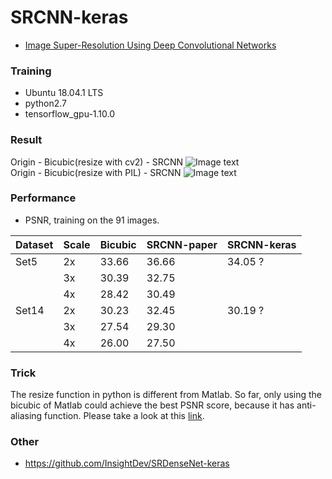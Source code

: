 # SRCNN-keras

* [Image Super-Resolution Using Deep Convolutional Networks](https://arxiv.org/abs/1501.00092)


### Training

* Ubuntu 18.04.1 LTS
* python2.7
* tensorflow_gpu-1.10.0


### Result

Origin - Bicubic(resize with cv2) - SRCNN
![Image text](https://github.com/InsightDev/SRCNN-keras/blob/master/butterfly_GT.png)  
Origin - Bicubic(resize with PIL) - SRCNN
![Image text](https://github.com/InsightDev/SRCNN-keras/blob/master/butterfly_GT.bmp)  


### Performance

* PSNR, training on the 91 images.

| Dataset | Scale | Bicubic | SRCNN-paper | SRCNN-keras |
| :------ | :---- | :------ | :---------- | :---------- |
| Set5    | 2x    | 33.66   | 36.66       | 34.05 ?     |
|         | 3x    | 30.39   | 32.75       |             |
|         | 4x    | 28.42   | 30.49       |             |
| Set14   | 2x    | 30.23   | 32.45       | 30.19 ?     |
|         | 3x    | 27.54   | 29.30       |             |
|         | 4x    | 26.00   | 27.50       |             |

### Trick
The resize function in python is different from Matlab. So far, only using the bicubic of Matlab could achieve the best PSNR score, because it has anti-aliasing function. Please take a look at this [link](https://www.reddit.com/r/MachineLearning/comments/6vdo51/p_matlab_bicubic_imresize_implemented_in_python).



### Other

* https://github.com/InsightDev/SRDenseNet-keras  
